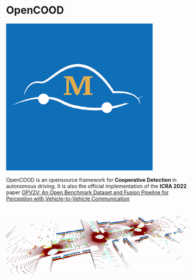 # OpenCOOD
<img src="images/logo.png" alt="" class="img-responsive"></div>

OpenCOOD is an opensource framework for <strong>Cooperative Detection </strong>
in autonomous driving. It is also the official implementation of the <strong> ICRA 2022  </strong>
paper [OPV2V: An Open Benchmark Dataset and Fusion Pipeline for Perception with Vehicle-to-Vehicle Communication](https://arxiv.org/abs/2109.07644)

 ![dadd](images/demo1.gif)
